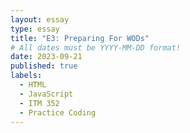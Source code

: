 ```yaml
---
layout: essay
type: essay
title: "E3: Preparing For WODs"
# All dates must be YYYY-MM-DD format!
date: 2023-09-21
published: true
labels:
  - HTML
  - JavaScript
  - ITM 352
  - Practice Coding
---
```





